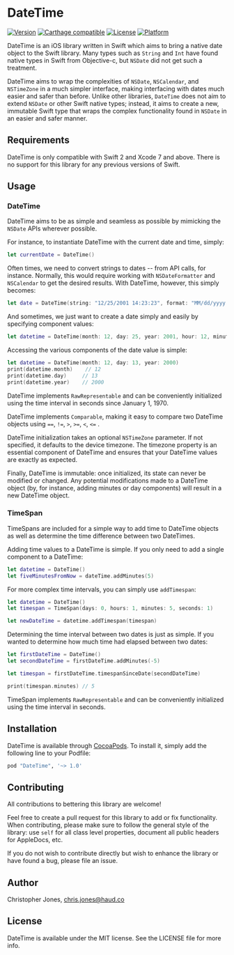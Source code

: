 # DateTime

[![Version](https://img.shields.io/cocoapods/v/DateTime.svg?style=flat)](http://cocoapods.org/pods/DateTime)
[![Carthage compatible](https://img.shields.io/badge/Carthage-compatible-4BC51D.svg?style=flat)](https://github.com/Carthage/Carthage)
[![License](https://img.shields.io/cocoapods/l/DateTime.svg?style=flat)](http://cocoapods.org/pods/DateTime)
[![Platform](https://img.shields.io/cocoapods/p/DateTime.svg?style=flat)](http://cocoapods.org/pods/DateTime)

DateTime is an iOS library written in Swift which aims to bring a native date object to the Swift library.
Many types such as `String` and `Int` have found native types in Swift from Objective-c, but `NSDate` did
not get such a treatment.

DateTime aims to wrap the complexities of `NSDate`, `NSCalendar`, and `NSTimeZone` in a much simpler interface,
making interfacing with dates much easier and safer than before. Unlike other libraries, `DateTime` does not aim
to extend `NSDate` or other Swift native types; instead, it aims to create a new, immutable Swift type that
wraps the complex functionality found in `NSDate` in an easier and safer manner.

## Requirements

DateTime is only compatible with Swift 2 and Xcode 7 and above. There is no support for this library for any
previous versions of Swift.

## Usage

### DateTime

DateTime aims to be as simple and seamless as possible by mimicking the `NSDate` APIs wherever possible. 

For instance, to instantiate DateTime with the current date and time, simply:

```swift
let currentDate = DateTime()
```

Often times, we need to convert strings to dates -- from API calls, for instance. Normally, this would require
working with `NSDateFormatter` and `NSCalendar` to get the desired results. With DateTime, however, this simply becomes:

```swift
let date = DateTime(string: "12/25/2001 14:23:23", format: "MM/dd/yyyy HH:mm:ss")
```

And sometimes, we just want to create a date simply and easily by specifying component values:

```swift
let datetime = DateTime(month: 12, day: 25, year: 2001, hour: 12, minute: 23, second: 23)
```

Accessing the various components of the date value is simple:

```swift
let datetime = DateTime(month: 12, day: 13, year: 2000)
print(datetime.month)    // 12
print(datetime.day)     // 13
print(datetime.year)    // 2000
```

DateTime implements `RawRepresentable` and can be conveniently initialized using the time interval in seconds since 
January 1, 1970.

DateTime implements `Comparable`, making it easy to compare two DateTime objects using `==`, `!=`, `>`, `>=`, `<`, `<=` .

DateTime initialization takes an optional `NSTimeZone` parameter. If not specified, it defaults to the device timezone.
The timezone property is an essential component of DateTime and ensures that your DateTime values are exactly as expected.

Finally, DateTime is immutable: once initialized, its state can never be modified or changed. Any potential modifications 
made to a DateTime object (by, for instance, adding minutes or day components) will result in a new DateTime object.

### TimeSpan

TimeSpans are included for a simple way to add time to DateTime objects as well as determine the time difference
between two DateTimes. 

Adding time values to a DateTime is simple. If you only need to add a single component to a DateTime:

```swift
let datetime = DateTime()
let fiveMinutesFromNow = dateTime.addMinutes(5)
```

For more complex time intervals, you can simply use `addTimespan`:

```swift
let datetime = DateTime()
let timespan = TimeSpan(days: 0, hours: 1, minutes: 5, seconds: 1)

let newDateTime = datetime.addTimespan(timespan)
```

Determining the time interval between two dates is just as simple. If you wanted to determine how much time had elapsed between two dates:

```swift
let firstDateTime = DateTime()
let secondDateTime = firstDateTime.addMinutes(-5)

let timespan = firstDateTime.timespanSinceDate(secondDateTime)

print(timespan.minutes) // 5
```

TimeSpan implements `RawRepresentable` and can be conveniently initialized using the time interval in seconds.

## Installation

DateTime is available through [CocoaPods](http://cocoapods.org). To install
it, simply add the following line to your Podfile:

```ruby
pod "DateTime", '~> 1.0'
```

## Contributing

All contributions to bettering this library are welcome! 

Feel free to create a pull request for this library to add or fix functionality. When contributing, please make sure
to follow the general style of the library: use `self` for all class level properties, document all public headers 
for AppleDocs, etc.

If you do not wish to contribute directly but wish to enhance the library or have found a bug, please file an issue.

## Author

Christopher Jones, chris.jones@haud.co

## License

DateTime is available under the MIT license. See the LICENSE file for more info.
